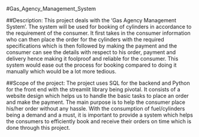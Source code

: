 #Gas_Agency_Management_System

##Description:
This project deals with the ‘Gas Agency Management 
System’. The system will be used for booking of cylinders in 
accordance to the requirement of the consumer. It first takes 
in the consumer information who can then place the order 
for the cylinders with the required specifications which is 
then followed by making the payment and the consumer can 
see the details with respect to his order, payment and 
delivery hence making it foolproof and reliable for the 
consumer. This system would ease out the process for 
booking compared to doing it manually which would be a lot 
more tedious.

##Scope of the project:
The project uses SQL for the backend and Python for the 
front end with the streamlit library being pivotal. It consists 
of a website design which helps us to handle the basic tasks 
to place an order and make the payment. The main purpose 
is to help the consumer place his/her order without any 
hassle. With the consumption of fuel/cylinders being a 
demand and a must, it is important to provide a system 
which helps the consumers to efficiently book and receive 
their orders on time which is done through this project.
